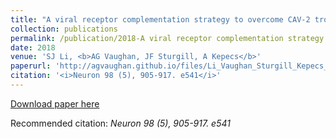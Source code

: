 ```yaml
---
title: "A viral receptor complementation strategy to overcome CAV-2 tropism for efficient retrograde targeting of neurons (2018)"
collection: publications
permalink: /publication/2018-A viral receptor complementation strategy to overcome CAV-2 tropism for efficient retrograde targeting of neurons
date: 2018
venue: 'SJ Li, <b>AG Vaughan, JF Sturgill, A Kepecs</b>'
paperurl: 'http://agvaughan.github.io/files/Li_Vaughan_Sturgill_Kepecs_2018.pdf'
citation: '<i>Neuron 98 (5), 905-917. e541</i>'
---
```

[Download paper here](http://agvaughan.github.io/files/Li_Vaughan_Sturgill_Kepecs_2018.pdf)

Recommended citation: <i>Neuron 98 (5), 905-917. e541</i>